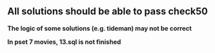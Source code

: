 ## All solutions should be able to pass check50
**The logic of some solutions (e.g. tideman) may not be correct**

**In pset 7 movies, 13.sql is not finished**
